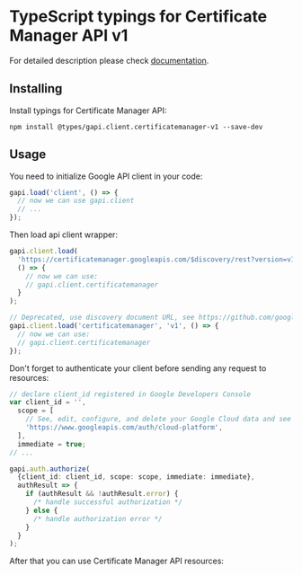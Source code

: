 # TypeScript typings for Certificate Manager API v1

For detailed description please check [documentation](https://cloud.google.com/certificate-manager).

## Installing

Install typings for Certificate Manager API:

```
npm install @types/gapi.client.certificatemanager-v1 --save-dev
```

## Usage

You need to initialize Google API client in your code:

```typescript
gapi.load('client', () => {
  // now we can use gapi.client
  // ...
});
```

Then load api client wrapper:

```typescript
gapi.client.load(
  'https://certificatemanager.googleapis.com/$discovery/rest?version=v1',
  () => {
    // now we can use:
    // gapi.client.certificatemanager
  }
);
```

```typescript
// Deprecated, use discovery document URL, see https://github.com/google/google-api-javascript-client/blob/master/docs/reference.md#----gapiclientloadname----version----callback--
gapi.client.load('certificatemanager', 'v1', () => {
  // now we can use:
  // gapi.client.certificatemanager
});
```

Don't forget to authenticate your client before sending any request to resources:

```typescript
// declare client_id registered in Google Developers Console
var client_id = '',
  scope = [
    // See, edit, configure, and delete your Google Cloud data and see the email address for your Google Account.
    'https://www.googleapis.com/auth/cloud-platform',
  ],
  immediate = true;
// ...

gapi.auth.authorize(
  {client_id: client_id, scope: scope, immediate: immediate},
  authResult => {
    if (authResult && !authResult.error) {
      /* handle successful authorization */
    } else {
      /* handle authorization error */
    }
  }
);
```

After that you can use Certificate Manager API resources: <!-- TODO: make this work for multiple namespaces -->

```typescript

```

